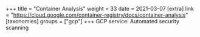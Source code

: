 +++
title = "Container Analysis"
weight = 33
date = 2021-03-07
[extra]
link = "https://cloud.google.com/container-registry/docs/container-analysis"
[taxonomies]
groups = ["gcp"]
+++
GCP service: Automated security scanning

